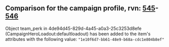## Comparison for the campaign profile, rvn: [545](https://github.com/PRO100KatYT/FortniteProfileRevisions/tree/main/profiles/campaign/545%20campaign.json)-[546](https://github.com/PRO100KatYT/FortniteProfileRevisions/tree/main/profiles/campaign/546%20campaign.json)

Object team_perk in 4de94d45-829d-4a45-a0a3-25c3253d8efe (CampaignHeroLoadout:defaultloadout) has been added to the item's attributes with the following value: `"1e10f6d7-bb61-48e9-b68a-cdc1e804b8ef"`
<br><br>
